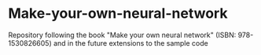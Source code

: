 # Make-your-own-neural-network
Repository following the book "Make your own neural network" (ISBN: 978-1530826605) and in the future extensions to the sample code
